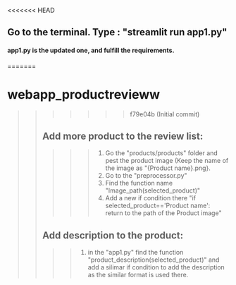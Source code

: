 <<<<<<< HEAD
## Go to the terminal. Type : "streamlit run app1.py"

#### app1.py is the updated one, and fulfill the requirements.
=======
# webapp_productrevieww
>>>>>>> f79e04b (Initial commit)
>>>>>>>
>> ## Add more product to the review list:
>>>>>1. Go the "products/products" folder and pest the product image (Keep the name of the image as "{Product name}.png}.
>>>>>2. Go to the "preprocessor.py"
>>>>>3. Find the function name "Image_path(selected_product)"
>>>>>4. Add a new if condition there "if selected_product=='Product name': return to the path of the Product image"
>>>>>
>>## Add description to the product:
>>>>1. in the "app1.py" find the function "product_description(selected_product)" and add a silimar if condition to add the description as the similar format is used there.
